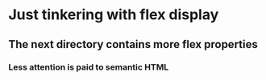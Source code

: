 # Just tinkering with flex display

## The next directory contains more flex properties

### Less attention is paid to semantic HTML
